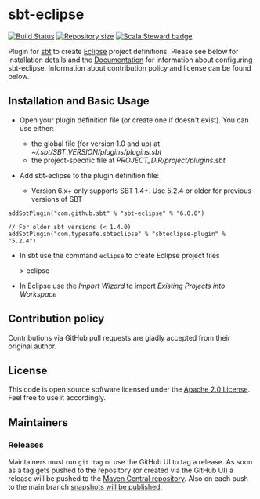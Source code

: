 # sbt-eclipse

[![Build Status](https://github.com/sbt/sbt-eclipse/actions/workflows/build-test.yml/badge.svg)](https://github.com/sbt/sbt-eclipse/actions/workflows/build-test.yml)
[![Repository size](https://img.shields.io/github/repo-size/sbt/sbt-eclipse.svg?logo=git)](https://github.com/sbt/sbt-eclipse)
[![Scala Steward badge](https://img.shields.io/badge/Scala_Steward-helping-blue.svg?style=flat&logo=data:image/png;base64,iVBORw0KGgoAAAANSUhEUgAAAA4AAAAQCAMAAAARSr4IAAAAVFBMVEUAAACHjojlOy5NWlrKzcYRKjGFjIbp293YycuLa3pYY2LSqql4f3pCUFTgSjNodYRmcXUsPD/NTTbjRS+2jomhgnzNc223cGvZS0HaSD0XLjbaSjElhIr+AAAAAXRSTlMAQObYZgAAAHlJREFUCNdNyosOwyAIhWHAQS1Vt7a77/3fcxxdmv0xwmckutAR1nkm4ggbyEcg/wWmlGLDAA3oL50xi6fk5ffZ3E2E3QfZDCcCN2YtbEWZt+Drc6u6rlqv7Uk0LdKqqr5rk2UCRXOk0vmQKGfc94nOJyQjouF9H/wCc9gECEYfONoAAAAASUVORK5CYII=)](https://scala-steward.org)

Plugin for [sbt](https://github.com/sbt/sbt) to create [Eclipse](http://www.eclipse.org/) project definitions. Please see below for installation details and the [Documentation](http://github.com/sbt/sbt-eclipse/wiki/) for information about configuring sbt-eclipse. Information about contribution policy and license can be found below.

Installation and Basic Usage
---------------------

- Open your plugin definition file (or create one if doesn't exist). You can use either:

  - the global file (for version 1.0 and up) at *~/.sbt/SBT_VERSION/plugins/plugins.sbt*
  - the project-specific file at *PROJECT_DIR/project/plugins.sbt*

- Add sbt-eclipse to the plugin definition file:

  - Version 6.x+ only supports SBT 1.4+. Use 5.2.4 or older for previous versions of SBT

```
addSbtPlugin("com.github.sbt" % "sbt-eclipse" % "6.0.0")

// For older sbt versions (< 1.4.0)
addSbtPlugin("com.typesafe.sbteclipse" % "sbteclipse-plugin" % "5.2.4")
```

- In sbt use the command `eclipse` to create Eclipse project files

    &gt; eclipse

- In Eclipse use the *Import Wizard* to import *Existing Projects into Workspace*

Contribution policy
-------------------

Contributions via GitHub pull requests are gladly accepted from their original author.


License
-------

This code is open source software licensed under the [Apache 2.0 License](http://www.apache.org/licenses/LICENSE-2.0.html). Feel free to use it accordingly.

Maintainers
-------------------

### Releases

Maintainers must run `git tag` or use the GitHub UI to tag a release. As soon as a tag gets pushed to the repository (or created via the GitHub UI) a release will be pushed to the [Maven Central repository](https://repo1.maven.org/maven2/com/github/sbt/). Also on each push to the main branch [snapshots will be published](https://oss.sonatype.org/content/repositories/snapshots/com/github/sbt/).
